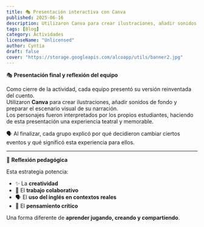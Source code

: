 ```yaml
---
title: 🎭 Presentación interactiva con Canva
published: 2025-06-16
description: Utilizaron Canva para crear ilustraciones, añadir sonidos de fondo y preparar el escenario visual de su narración.
tags: [Blog]
category: Actividades
licenseName: "Unlicensed"
author: Cyntia
draft: false
cover: "https://storage.googleapis.com/alcoapp/utils/banner2.jpg"
---
```


🎭 **Presentación final y reflexión del equipo**

Como cierre de la actividad, cada equipo presentó su versión reinventada del cuento.  
Utilizaron **Canva** para crear ilustraciones, añadir sonidos de fondo y preparar el escenario visual de su narración.  
Los personajes fueron interpretados por los propios estudiantes, haciendo de esta presentación una experiencia teatral y memorable.

🗣️ Al finalizar, cada grupo explicó por qué decidieron cambiar ciertos eventos y qué significó esta experiencia para ellos.

---

🌟 **Reflexión pedagógica**

Esta estrategia potencia:

- ✨ La **creatividad**
- 🤝 El **trabajo colaborativo**
- 🗣️ El **uso del inglés en contextos reales**
- 🧠 El **pensamiento crítico**

Una forma diferente de **aprender jugando, creando y compartiendo**.
